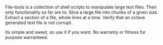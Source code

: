 File-tools is a collection of shell scripts to manipulate large text files.
Their only functionality so far are to:
Slice a large file into chunks of a given size.
Extract a section of a file, whole lines at a time.
Verify that an octave generated text file is not corrupt.

Its simple and sweet, so use it if you want.
No warranty or fitness for purpose warranteed.
